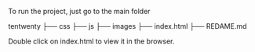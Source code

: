To run the project, just go to the main folder

tentwenty
├── css
├── js
├── images
├── index.html
├── REDAME.md

Double click on index.html to view it in the browser.